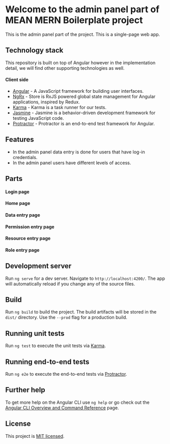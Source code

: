 # Welcome to the admin panel part of MEAN MERN Boilerplate project

This is the admin panel part of the project. This is a single-page web app.

## Technology stack

This repository is built on top of Angular however in the implementation detail, we will find other supporting technologies as well.

#### Client side

- [Angular] - A JavaScript framework for building user interfaces.
- [NgRx] - Store is RxJS powered global state management for Angular applications, inspired by Redux.
- [Karma] - Karma is a task runner for our tests.
- [Jasmine] - Jasmine is a behavior-driven development framework for testing JavaScript code.
- [Protractor] - Protractor is an end-to-end test framework for Angular.

## Features

- In the admin panel data entry is done for users that have log-in credentials.
- In the admin panel users have different levels of access.

## Parts

#### Login page
#### Home page
#### Data entry page
#### Permission entry page
#### Resource entry page
#### Role entry page


## Development server

Run `ng serve` for a dev server. Navigate to `http://localhost:4200/`. The app will automatically reload if you change any of the source files.

## Build

Run `ng build` to build the project. The build artifacts will be stored in the `dist/` directory. Use the `--prod` flag for a production build.

## Running unit tests

Run `ng test` to execute the unit tests via [Karma].

## Running end-to-end tests

Run `ng e2e` to execute the end-to-end tests via [Protractor].

## Further help

To get more help on the Angular CLI use `ng help` or go check out the [Angular CLI Overview and Command Reference](https://angular.io/cli) page.

## License

This project is [MIT licensed](https://github.com/Saeed1989/mern-mean-web-mobile-boilerplate/blob/main/client-admin-panel/LICENSE).

[node.js]: http://nodejs.org
[express.js]: http://expressjs.com
[docker]: https://www.docker.com
[Angular]: https://angular.io/
[Karma]: https://karma-runner.github.io
[Protractor]: http://www.protractortest.org/
[NgRx]: https://ngrx.io/
[Jasmine]: https://jasmine.github.io/
